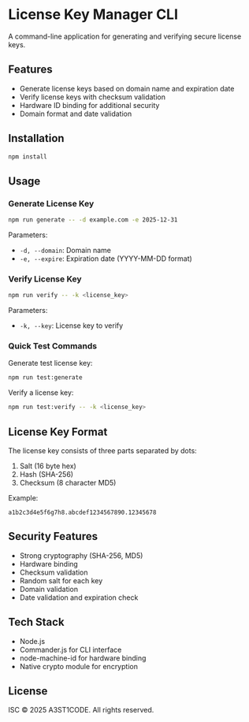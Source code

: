 # License Key Manager CLI

A command-line application for generating and verifying secure license keys.

## Features

- Generate license keys based on domain name and expiration date
- Verify license keys with checksum validation
- Hardware ID binding for additional security
- Domain format and date validation

## Installation

```bash
npm install
```

## Usage

### Generate License Key

```bash
npm run generate -- -d example.com -e 2025-12-31
```

Parameters:
- `-d, --domain`: Domain name
- `-e, --expire`: Expiration date (YYYY-MM-DD format)

### Verify License Key

```bash
npm run verify -- -k <license_key>
```

Parameters:
- `-k, --key`: License key to verify

### Quick Test Commands

Generate test license key:
```bash
npm run test:generate
```

Verify a license key:
```bash
npm run test:verify -- -k <license_key>
```

## License Key Format

The license key consists of three parts separated by dots:
1. Salt (16 byte hex)
2. Hash (SHA-256)
3. Checksum (8 character MD5)

Example:
```
a1b2c3d4e5f6g7h8.abcdef1234567890.12345678
```

## Security Features

- Strong cryptography (SHA-256, MD5)
- Hardware binding
- Checksum validation
- Random salt for each key
- Domain validation
- Date validation and expiration check

## Tech Stack

- Node.js
- Commander.js for CLI interface
- node-machine-id for hardware binding
- Native crypto module for encryption

## License

ISC © 2025 A3ST1CODE. All rights reserved.